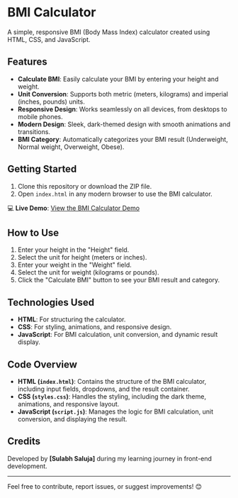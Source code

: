 # BMI Calculator

A simple, responsive BMI (Body Mass Index) calculator created using HTML, CSS, and JavaScript.

## Features
- **Calculate BMI**: Easily calculate your BMI by entering your height and weight.
- **Unit Conversion**: Supports both metric (meters, kilograms) and imperial (inches, pounds) units.
- **Responsive Design**: Works seamlessly on all devices, from desktops to mobile phones.
- **Modern Design**: Sleek, dark-themed design with smooth animations and transitions.
- **BMI Category**: Automatically categorizes your BMI result (Underweight, Normal weight, Overweight, Obese).

## Getting Started
1. Clone this repository or download the ZIP file.
2. Open `index.html` in any modern browser to use the BMI calculator.

💻 **Live Demo**: [View the BMI Calculator Demo](https://sulabhsaluja.github.io/BMI-Calculator/)

## How to Use
1. Enter your height in the "Height" field.
2. Select the unit for height (meters or inches).
3. Enter your weight in the "Weight" field.
4. Select the unit for weight (kilograms or pounds).
5. Click the "Calculate BMI" button to see your BMI result and category.

## Technologies Used
- **HTML**: For structuring the calculator.
- **CSS**: For styling, animations, and responsive design.
- **JavaScript**: For BMI calculation, unit conversion, and dynamic result display.

## Code Overview
- **HTML (`index.html`)**: Contains the structure of the BMI calculator, including input fields, dropdowns, and the result container.
- **CSS (`styles.css`)**: Handles the styling, including the dark theme, animations, and responsive layout.
- **JavaScript (`script.js`)**: Manages the logic for BMI calculation, unit conversion, and displaying the result.

## Credits
Developed by **[Sulabh Saluja]** during my learning journey in front-end development.

---

Feel free to contribute, report issues, or suggest improvements! 😊

